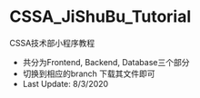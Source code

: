 # CSSA_JiShuBu_Tutorial
CSSA技术部小程序教程
- 共分为Frontend, Backend, Database三个部分
- 切换到相应的branch 下载其文件即可
- Last Update: 8/3/2020

